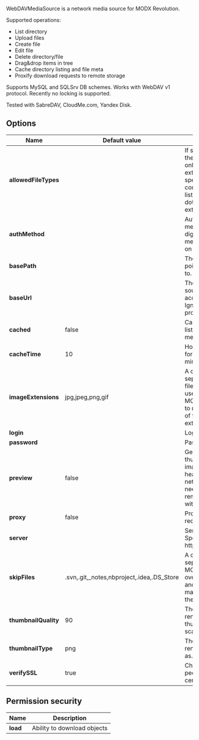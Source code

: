 WebDAVMediaSource is a network media source for MODX Revolution.

Supported operations:

- List directory
- Upload files
- Create file
- Edit file
- Delete directory/file
- Drag&drop items in tree
- Cache directory listing and file meta
- Proxify download requests to remote storage

Supports MySQL and SQLSrv DB schemes. Works with WebDAV v1 protocol. Recently no locking is supported.

Tested with SabreDAV, CloudMe.com, Yandex Disk.

## Options

| Name                 | Default value                              | Description                                                                                                                                                  |
| -------------------- | ------------------------------------------ | ------------------------------------------------------------------------------------------------------------------------------------------------------------ |
| **allowedFileTypes** |                                            | If set, will restrict the files shown to only the specified extensions. Please specify in a comma-separated list, without the dots preceding the extensions. |
| **authMethod**       |                                            | Authorization method: basic or digest. Select method supported on a server.                                                                                  |
| **basePath**         |                                            | The file path to point the Source to.                                                                                                                        |
| **baseUrl**          |                                            | The URL that this source can be accessed from. Ignored if proxified.                                                                                         |
| **cached**           | false                                      | Cache directory listing and file meta.                                                                                                                       |
| **cacheTime**        | 10                                         | Hold cached data for period in minutes.                                                                                                                      |
| **imageExtensions**  | jpg,jpeg,png,gif                           | A comma-separated list of file extensions to use as images. MODX will attempt to make thumbnails of files with these extensions.                             |
| **login**            |                                            | Login name                                                                                                                                                   |
| **password**         |                                            | Password                                                                                                                                                     |
| **preview**          | false                                      | Generate thumbnails for images. May heavily load network traffic as it needs to get whole remote file. Enable with care.                                     |
| **proxy**            | false                                      | Proxify download requests                                                                                                                                    |
| **server**           |                                            | Server address. Specify as: http[s]://host[:port]                                                                                                            |
| **skipFiles**        | .svn,.git,_notes,nbproject,.idea,.DS_Store | A comma-separated list. MODX will skip over and hide files and folders that match any of these.                                                              |
| **thumbnailQuality** | 90                                         | The quality of the rendered thumbnails, in a scale from 0-100.                                                                                               |
| **thumbnailType**    | png                                        | The image type to render thumbnails as.                                                                                                                      |
| **verifySSL**        | true                                       | Check host and peer for SSL certificate                                                                                                                      |


## Permission security

| Name     | Description                 |
| -------- | --------------------------- |
| **load** | Ability to download objects |

